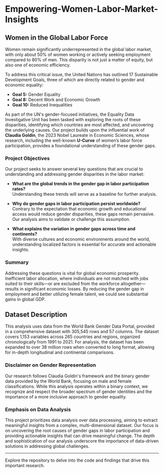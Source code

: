 # Empowering-Women-Labor-Market-Insights

## Women in the Global Labor Force

Women remain significantly underrepresented in the global labor market, with only about 50% of women working or actively seeking employment compared to 80% of men. This disparity is not just a matter of equity, but also one of economic efficiency.

To address this critical issue, the United Nations has outlined 17 Sustainable Development Goals, three of which are directly related to gender and economic equality:

- **Goal 5:** Gender Equality
- **Goal 8:** Decent Work and Economic Growth
- **Goal 10:** Reduced Inequalities

As part of the UN's gender-focused initiatives, the Equality Data Investigative Unit has been tasked with exploring the roots of these disparities, identifying which countries are most affected, and uncovering the underlying causes. Our project builds upon the influential work of **Claudia Goldin**, the 2023 Nobel Laureate in Economic Sciences, whose research, including the well-known **U-Curve** of women’s labor force participation, provides a foundational understanding of these gender gaps.

### Project Objectives

Our project seeks to answer several key questions that are crucial to understanding and addressing gender disparities in the labor market:

- **What are the global trends in the gender gap in labor participation rates?**  
  Understanding these trends will serve as a baseline for further analysis.

- **Why do gender gaps in labor participation persist worldwide?**  
  Contrary to the expectation that economic growth and educational access would reduce gender disparities, these gaps remain pervasive. Our analysis aims to validate or challenge this assumption.

- **What explains the variation in gender gaps across time and continents?**  
  With diverse cultures and economic environments around the world, understanding localized factors is essential for accurate and actionable insights.

### Summary

Addressing these questions is vital for global economic prosperity. Inefficient labor allocation, where individuals are not matched with jobs suited to their skills—or are excluded from the workforce altogether—results in significant economic losses. By reducing the gender gap in employment and better utilizing female talent, we could see substantial gains in global GDP.

## Dataset Description

This analysis uses data from the World Bank Gender Data Portal, provided in a comprehensive dataset with 305,545 rows and 57 columns. The dataset covers 1,153 variables across 265 countries and regions, organized chronologically from 1991 to 2021. For analysis, the dataset has been expanded to over 38 million rows when converted to long format, allowing for in-depth longitudinal and continental comparisons.

### Disclaimer on Gender Representation

Our research follows Claudia Goldin's framework and the binary gender data provided by the World Bank, focusing on male and female classifications. While this analysis operates within a binary context, we recognize and respect the broader spectrum of gender identities and the importance of a more inclusive approach to gender equality.

### Emphasis on Data Analysis

This project prioritizes data analysis over data processing, aiming to extract meaningful insights from a complex, multi-dimensional dataset. Our focus is on uncovering the root causes of gender gaps in labor participation and providing actionable insights that can drive meaningful change. The depth and sophistication of our analysis underscore the importance of data-driven solutions in addressing global challenges.

---

Explore the repository to delve into the code and findings that drive this important research.
